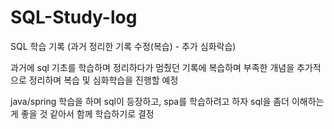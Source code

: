 # SQL-Study-log
SQL 학습 기록 (과거 정리한 기록 수정(복습) - 추가 심화락습)

과거에 sql 기초를 학습하며 정리하다가 멈췄던 기록에 복습하며 부족한 개념을 추가적으로 정리하며 복습 및 심화학습을 진행할 예정

java/spring 학습을 하며 sql이 등장하고, spa를 학습하려고 하자 sql을 좀더 이해하는 게 좋을 것 같아서 함께 학습하기로 결정
